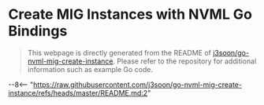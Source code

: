 # Create MIG Instances with NVML Go Bindings

> This webpage is directly generated from the README of [j3soon/go-nvml-mig-create-instance](https://github.com/j3soon/go-nvml-mig-create-instance). Please refer to the repository for additional information such as example Go code.

--8<-- "https://raw.githubusercontent.com/j3soon/go-nvml-mig-create-instance/refs/heads/master/README.md:2"

